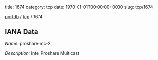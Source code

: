 title: 1674
category: tcp
date: 1970-01-01T00:00:00+0000
slug: tcp/1674

[portdb](/) / [tcp](/category/tcp.html) / 1674


## IANA Data

_Name:_ proshare-mc-2

_Description:_ Intel Proshare Multicast

